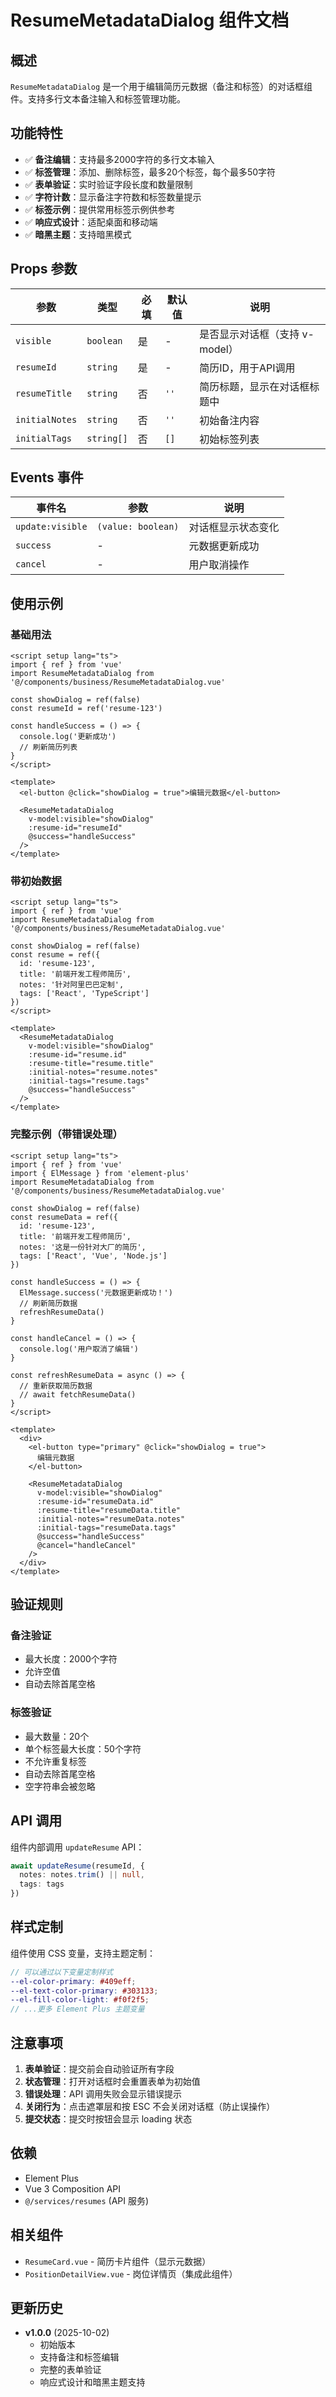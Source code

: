 # ResumeMetadataDialog 组件文档

## 概述

`ResumeMetadataDialog` 是一个用于编辑简历元数据（备注和标签）的对话框组件。支持多行文本备注输入和标签管理功能。

## 功能特性

- ✅ **备注编辑**：支持最多2000字符的多行文本输入
- ✅ **标签管理**：添加、删除标签，最多20个标签，每个最多50字符
- ✅ **表单验证**：实时验证字段长度和数量限制
- ✅ **字符计数**：显示备注字符数和标签数量提示
- ✅ **标签示例**：提供常用标签示例供参考
- ✅ **响应式设计**：适配桌面和移动端
- ✅ **暗黑主题**：支持暗黑模式

## Props 参数

| 参数 | 类型 | 必填 | 默认值 | 说明 |
|------|------|------|--------|------|
| `visible` | `boolean` | 是 | - | 是否显示对话框（支持 v-model） |
| `resumeId` | `string` | 是 | - | 简历ID，用于API调用 |
| `resumeTitle` | `string` | 否 | `''` | 简历标题，显示在对话框标题中 |
| `initialNotes` | `string` | 否 | `''` | 初始备注内容 |
| `initialTags` | `string[]` | 否 | `[]` | 初始标签列表 |

## Events 事件

| 事件名 | 参数 | 说明 |
|--------|------|------|
| `update:visible` | `(value: boolean)` | 对话框显示状态变化 |
| `success` | - | 元数据更新成功 |
| `cancel` | - | 用户取消操作 |

## 使用示例

### 基础用法

```vue
<script setup lang="ts">
import { ref } from 'vue'
import ResumeMetadataDialog from '@/components/business/ResumeMetadataDialog.vue'

const showDialog = ref(false)
const resumeId = ref('resume-123')

const handleSuccess = () => {
  console.log('更新成功')
  // 刷新简历列表
}
</script>

<template>
  <el-button @click="showDialog = true">编辑元数据</el-button>

  <ResumeMetadataDialog
    v-model:visible="showDialog"
    :resume-id="resumeId"
    @success="handleSuccess"
  />
</template>
```

### 带初始数据

```vue
<script setup lang="ts">
import { ref } from 'vue'
import ResumeMetadataDialog from '@/components/business/ResumeMetadataDialog.vue'

const showDialog = ref(false)
const resume = ref({
  id: 'resume-123',
  title: '前端开发工程师简历',
  notes: '针对阿里巴巴定制',
  tags: ['React', 'TypeScript']
})
</script>

<template>
  <ResumeMetadataDialog
    v-model:visible="showDialog"
    :resume-id="resume.id"
    :resume-title="resume.title"
    :initial-notes="resume.notes"
    :initial-tags="resume.tags"
    @success="handleSuccess"
  />
</template>
```

### 完整示例（带错误处理）

```vue
<script setup lang="ts">
import { ref } from 'vue'
import { ElMessage } from 'element-plus'
import ResumeMetadataDialog from '@/components/business/ResumeMetadataDialog.vue'

const showDialog = ref(false)
const resumeData = ref({
  id: 'resume-123',
  title: '前端开发工程师简历',
  notes: '这是一份针对大厂的简历',
  tags: ['React', 'Vue', 'Node.js']
})

const handleSuccess = () => {
  ElMessage.success('元数据更新成功！')
  // 刷新简历数据
  refreshResumeData()
}

const handleCancel = () => {
  console.log('用户取消了编辑')
}

const refreshResumeData = async () => {
  // 重新获取简历数据
  // await fetchResumeData()
}
</script>

<template>
  <div>
    <el-button type="primary" @click="showDialog = true">
      编辑元数据
    </el-button>

    <ResumeMetadataDialog
      v-model:visible="showDialog"
      :resume-id="resumeData.id"
      :resume-title="resumeData.title"
      :initial-notes="resumeData.notes"
      :initial-tags="resumeData.tags"
      @success="handleSuccess"
      @cancel="handleCancel"
    />
  </div>
</template>
```

## 验证规则

### 备注验证
- 最大长度：2000个字符
- 允许空值
- 自动去除首尾空格

### 标签验证
- 最大数量：20个
- 单个标签最大长度：50个字符
- 不允许重复标签
- 自动去除首尾空格
- 空字符串会被忽略

## API 调用

组件内部调用 `updateResume` API：

```typescript
await updateResume(resumeId, {
  notes: notes.trim() || null,
  tags: tags
})
```

## 样式定制

组件使用 CSS 变量，支持主题定制：

```scss
// 可以通过以下变量定制样式
--el-color-primary: #409eff;
--el-text-color-primary: #303133;
--el-fill-color-light: #f0f2f5;
// ...更多 Element Plus 主题变量
```

## 注意事项

1. **表单验证**：提交前会自动验证所有字段
2. **状态管理**：打开对话框时会重置表单为初始值
3. **错误处理**：API 调用失败会显示错误提示
4. **关闭行为**：点击遮罩层和按 ESC 不会关闭对话框（防止误操作）
5. **提交状态**：提交时按钮会显示 loading 状态

## 依赖

- Element Plus
- Vue 3 Composition API
- `@/services/resumes` (API 服务)

## 相关组件

- `ResumeCard.vue` - 简历卡片组件（显示元数据）
- `PositionDetailView.vue` - 岗位详情页（集成此组件）

## 更新历史

- **v1.0.0** (2025-10-02)
  - 初始版本
  - 支持备注和标签编辑
  - 完整的表单验证
  - 响应式设计和暗黑主题支持
